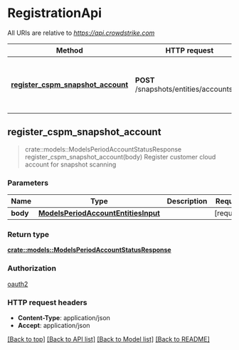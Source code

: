 # RegistrationApi

All URIs are relative to *https://api.crowdstrike.com*

Method | HTTP request | Description
------------- | ------------- | -------------
[**register_cspm_snapshot_account**](RegistrationApi.md#register_cspm_snapshot_account) | **POST** /snapshots/entities/accounts/v1 | Register customer cloud account for snapshot scanning



## register_cspm_snapshot_account

> crate::models::ModelsPeriodAccountStatusResponse register_cspm_snapshot_account(body)
Register customer cloud account for snapshot scanning

### Parameters


Name | Type | Description  | Required | Notes
------------- | ------------- | ------------- | ------------- | -------------
**body** | [**ModelsPeriodAccountEntitiesInput**](ModelsPeriodAccountEntitiesInput.md) |  | [required] |

### Return type

[**crate::models::ModelsPeriodAccountStatusResponse**](models.AccountStatusResponse.md)

### Authorization

[oauth2](../README.md#oauth2)

### HTTP request headers

- **Content-Type**: application/json
- **Accept**: application/json

[[Back to top]](#) [[Back to API list]](./README.md#documentation-for-api-endpoints) [[Back to Model list]](./README.md#documentation-for-models) [[Back to README]](../README.md)
